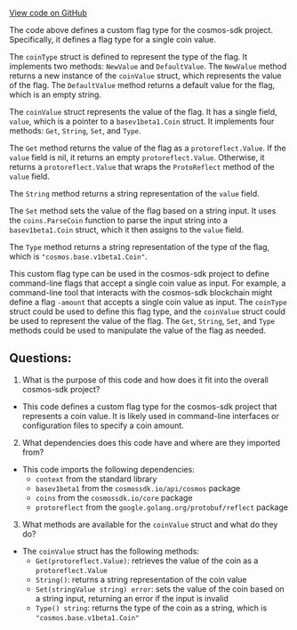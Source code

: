 [View code on GitHub](https://github.com/cosmos/cosmos-sdk.git/client/v2/autocli/flag/coin.go)

The code above defines a custom flag type for the cosmos-sdk project. Specifically, it defines a flag type for a single coin value. 

The `coinType` struct is defined to represent the type of the flag. It implements two methods: `NewValue` and `DefaultValue`. The `NewValue` method returns a new instance of the `coinValue` struct, which represents the value of the flag. The `DefaultValue` method returns a default value for the flag, which is an empty string.

The `coinValue` struct represents the value of the flag. It has a single field, `value`, which is a pointer to a `basev1beta1.Coin` struct. It implements four methods: `Get`, `String`, `Set`, and `Type`. 

The `Get` method returns the value of the flag as a `protoreflect.Value`. If the `value` field is nil, it returns an empty `protoreflect.Value`. Otherwise, it returns a `protoreflect.Value` that wraps the `ProtoReflect` method of the `value` field.

The `String` method returns a string representation of the `value` field.

The `Set` method sets the value of the flag based on a string input. It uses the `coins.ParseCoin` function to parse the input string into a `basev1beta1.Coin` struct, which it then assigns to the `value` field.

The `Type` method returns a string representation of the type of the flag, which is `"cosmos.base.v1beta1.Coin"`.

This custom flag type can be used in the cosmos-sdk project to define command-line flags that accept a single coin value as input. For example, a command-line tool that interacts with the cosmos-sdk blockchain might define a flag `-amount` that accepts a single coin value as input. The `coinType` struct could be used to define this flag type, and the `coinValue` struct could be used to represent the value of the flag. The `Get`, `String`, `Set`, and `Type` methods could be used to manipulate the value of the flag as needed.
## Questions: 
 1. What is the purpose of this code and how does it fit into the overall cosmos-sdk project?
- This code defines a custom flag type for the cosmos-sdk project that represents a coin value. It is likely used in command-line interfaces or configuration files to specify a coin amount. 

2. What dependencies does this code have and where are they imported from?
- This code imports the following dependencies: 
    - `context` from the standard library
    - `basev1beta1` from the `cosmossdk.io/api/cosmos` package
    - `coins` from the `cosmossdk.io/core` package
    - `protoreflect` from the `google.golang.org/protobuf/reflect` package

3. What methods are available for the `coinValue` struct and what do they do?
- The `coinValue` struct has the following methods:
    - `Get(protoreflect.Value)`: retrieves the value of the coin as a `protoreflect.Value`
    - `String()`: returns a string representation of the coin value
    - `Set(stringValue string) error`: sets the value of the coin based on a string input, returning an error if the input is invalid
    - `Type() string`: returns the type of the coin as a string, which is `"cosmos.base.v1beta1.Coin"`